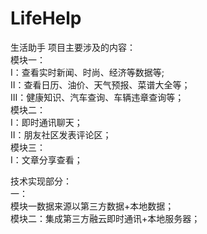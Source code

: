 # LifeHelp
生活助手
项目主要涉及的内容：  
模块一：  
Ⅰ：查看实时新闻、时尚、经济等数据等;  
Ⅱ：查看日历、油价、天气预报、菜谱大全等；  
Ⅲ：健康知识、汽车查询、车辆违章查询等；  
模块二：  
Ⅰ：即时通讯聊天；  
Ⅱ：朋友社区发表评论区；  
模块三：  
Ⅰ：文章分享查看；  

技术实现部分：  
一：  
模块一数据来源以第三方数据+本地数据；  
模块二：集成第三方融云即时通讯+本地服务器；
